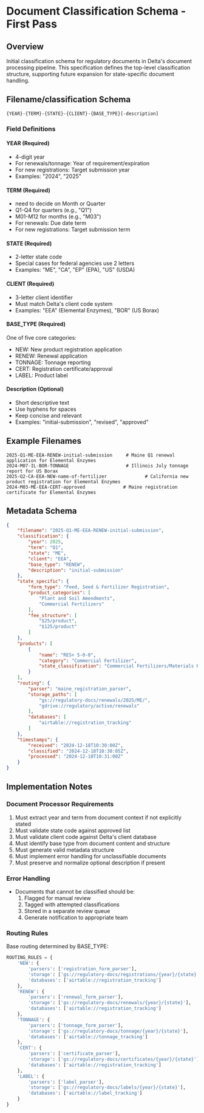 # Document Classification Schema - First Pass

## Overview
Initial classification schema for regulatory documents in Delta's document processing pipeline. This specification defines the top-level classification structure, supporting future expansion for state-specific document handling.

## Filename/classification Schema
```
{YEAR}-{TERM}-{STATE}-{CLIENT}-{BASE_TYPE}[-description]
```

### Field Definitions

#### YEAR (Required)
- 4-digit year
- For renewals/tonnage: Year of requirement/expiration
- For new registrations: Target submission year
- Examples: "2024", "2025"

#### TERM (Required)
- need to decide on Month or Quarter
- Q1-Q4 for quarters (e.g., "Q1")
- M01-M12 for months (e.g., "M03")
- For renewals: Due date term
- For new registrations: Target submission term

#### STATE (Required)
- 2-letter state code
- Special cases for federal agencies use 2 letters
- Examples: "ME", "CA", "EP" (EPA), "US" (USDA)

#### CLIENT (Required)
- 3-letter client identifier
- Must match Delta's client code system
- Examples: "EEA" (Elemental Enzymes), "BOR" (US Borax)

#### BASE_TYPE (Required)
One of five core categories:
- NEW: New product registration application
- RENEW: Renewal application
- TONNAGE: Tonnage reporting
- CERT: Registration certificate/approval
- LABEL: Product label

#### Description (Optional)
- Short descriptive text
- Use hyphens for spaces
- Keep concise and relevant
- Examples: "initial-submission", "revised", "approved"

## Example Filenames
```
2025-Q1-ME-EEA-RENEW-initial-submission     # Maine Q1 renewal application for Elemental Enzymes
2024-M07-IL-BOR-TONNAGE                     # Illinois July tonnage report for US Borax
2025-Q2-CA-EEA-NEW-name-of-fertilizer              # California new product registration for Elemental Enzymes
2024-M03-ME-EEA-CERT-approved              # Maine registration certificate for Elemental Enzymes
```

## Metadata Schema
```json
{
    "filename": "2025-Q1-ME-EEA-RENEW-initial-submission",
    "classification": {
        "year": 2025,
        "term": "Q1",
        "state": "ME",
        "client": "EEA",
        "base_type": "RENEW",
        "description": "initial-submission"
    },
    "state_specific": {
        "form_type": "Feed, Seed & Fertilizer Registration",
        "product_categories": [
            "Plant and Soil Amendments",
            "Commercial Fertilizers"
        ],
        "fee_structure": [
            "$25/product",
            "$125/product"
        ]
    },
    "products": [
        {
            "name": "RES+ 5-0-0",
            "category": "Commercial Fertilizer",
            "state_classification": "Commercial Fertilizers/Materials Registration"
        }
    ],
    "routing": {
        "parser": "maine_registration_parser",
        "storage_paths": [
            "gs://regulatory-docs/renewals/2025/ME/",
            "gdrive://regulatory/active/renewals"
        ],
        "databases": [
            "airtable://registration_tracking"
        ]
    },
    "timestamps": {
        "received": "2024-12-18T10:30:00Z",
        "classified": "2024-12-18T10:30:05Z",
        "processed": "2024-12-18T10:31:00Z"
    }
}
```

## Implementation Notes

### Document Processor Requirements
1. Must extract year and term from document context if not explicitly stated
2. Must validate state code against approved list
3. Must validate client code against Delta's client database
4. Must identify base type from document content and structure
5. Must generate valid metadata structure
6. Must implement error handling for unclassifiable documents
7. Must preserve and normalize optional description if present

### Error Handling
- Documents that cannot be classified should be:
  1. Flagged for manual review
  2. Tagged with attempted classifications
  3. Stored in a separate review queue
  4. Generate notification to appropriate team

### Routing Rules
Base routing determined by BASE_TYPE:
```python
ROUTING_RULES = {
    'NEW': {
        'parsers': ['registration_form_parser'],
        'storage': ['gs://regulatory-docs/registrations/{year}/{state}'],
        'databases': ['airtable://registration_tracking']
    },
    'RENEW': {
        'parsers': ['renewal_form_parser'],
        'storage': ['gs://regulatory-docs/renewals/{year}/{state}'],
        'databases': ['airtable://registration_tracking']
    },
    'TONNAGE': {
        'parsers': ['tonnage_form_parser'],
        'storage': ['gs://regulatory-docs/tonnage/{year}/{state}'],
        'databases': ['airtable://tonnage_tracking']
    },
    'CERT': {
        'parsers': ['certificate_parser'],
        'storage': ['gs://regulatory-docs/certificates/{year}/{state}'],
        'databases': ['airtable://registration_tracking']
    },
    'LABEL': {
        'parsers': ['label_parser'],
        'storage': ['gs://regulatory-docs/labels/{year}/{state}'],
        'databases': ['airtable://label_tracking']
    }
}
```
